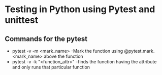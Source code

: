 # Testing in Python using Pytest and unittest

## Commands for the pytest
- pytest <filename> -v -m  <mark_name>  -Mark the function using @pytest.mark.<mark_name> above the function 
- pytest <filename> -v -k "<function_attr>" -finds the function having the attribute and only runs that particular function